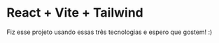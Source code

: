 # React + Vite + Tailwind

Fiz esse projeto usando essas três tecnologias e espero que gostem! :)
 
